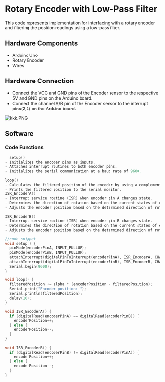 # Rotary Encoder with Low-Pass Filter

This code represents  implementation for interfacing with a rotary encoder and filtering the position readings using a low-pass filter.

## Hardware Components

- Arduino Uno
- Rotary Encoder
- Wires

## Hardware Connection

- Connect the VCC and GND pins of the Encoder sensor to the respective 5V and GND pins on the Arduino board.
- Connect the channel A/B pin of the Encoder sensor to the interrupt  pins(2,3) on the Arduino board.

![kkk.PNG](Rotary%20Encoder%20with%20Low-Pass%20Filter%20af4219e0f28740fd9ff078a9e09db976/kkk.png)

## Software

### Code Functions

```c
  setup()
- Initializes the encoder pins as inputs.
- Attaches interrupt routines to both encoder pins.
- Initializes the serial communication at a baud rate of 9600.

loop()
- Calculates the filtered position of the encoder by using a complementary filter.
- Prints the filtered position to the serial monitor.
ISR_EncoderA()
- Interrupt service routine (ISR) when encoder pin A changes state.
- Determines the direction of rotation based on the current states of encoder pins A and B.
- Adjusts the encoder position based on the determined direction of rotation.

ISR_EncoderB()
- Interrupt service routine (ISR) when encoder pin B changes state.
- Determines the direction of rotation based on the current states of encoder pins A and B.
- Adjusts the encoder position based on the determined direction of rotation.
```

```c
//code snippet
void setup() {
  pinMode(encoderPinA, INPUT_PULLUP);
  pinMode(encoderPinB, INPUT_PULLUP);
  attachInterrupt(digitalPinToInterrupt(encoderPinA), ISR_EncoderA, CHANGE);
  attachInterrupt(digitalPinToInterrupt(encoderPinB), ISR_EncoderB, CHANGE);
  Serial.begin(9600);
}

void loop() {
  filteredPosition += alpha * (encoderPosition - filteredPosition);
  Serial.print("Encoder position: ");
  Serial.println(filteredPosition);
  delay(10);
}

void ISR_EncoderA() {
  if (digitalRead(encoderPinA) == digitalRead(encoderPinB)) {
    encoderPosition++;
  } else {
    encoderPosition--;
  }
}

void ISR_EncoderB() {
  if (digitalRead(encoderPinB) != digitalRead(encoderPinA)) {
    encoderPosition++;
  } else {
    encoderPosition--;
  } 
}
```